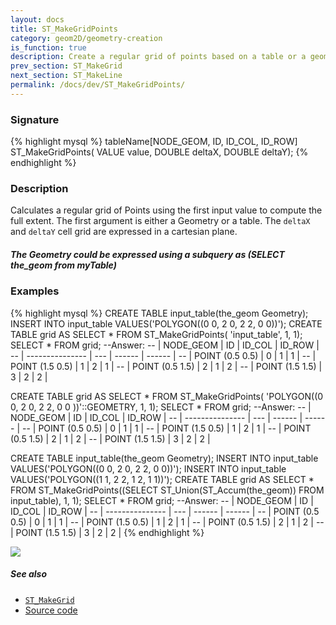 ```yaml
---
layout: docs
title: ST_MakeGridPoints
category: geom2D/geometry-creation
is_function: true
description: Create a regular grid of points based on a table or a geometry envelope
prev_section: ST_MakeGrid
next_section: ST_MakeLine
permalink: /docs/dev/ST_MakeGridPoints/
---
```


### Signature

{% highlight mysql %}
tableName[NODE_GEOM, ID, ID_COL, ID_ROW] ST_MakeGridPoints(
    VALUE value, DOUBLE deltaX, DOUBLE deltaY);
{% endhighlight %}

### Description
Calculates a regular grid of Points using the first input value to compute the full extent. 
The first argument is either a Geometry or a table. The `deltaX` and `deltaY` cell grid are expressed in a cartesian plane. 

<div class="note">
	<h5>The Geometry could be expressed using a subquery as (SELECT the_geom from myTable)</h5>
</div>

### Examples

{% highlight mysql %}
CREATE TABLE input_table(the_geom Geometry);
INSERT INTO input_table VALUES('POLYGON((0 0, 2 0, 2 2, 0 0))');
CREATE TABLE grid AS SELECT * FROM ST_MakeGridPoints(
   'input_table', 1, 1);
SELECT * FROM grid;
--Answer:
-- |    NODE_GEOM    |  ID | ID_COL | ID_ROW |
-- | --------------- | --- | ------ | ------ |
-- | POINT (0.5 0.5) |   0 |      1 |      1 |
-- | POINT (1.5 0.5) |   1 |      2 |      1 |
-- | POINT (0.5 1.5) |   2 |      1 |      2 |
-- | POINT (1.5 1.5) |   3 |      2 |      2 |

CREATE TABLE grid AS SELECT * FROM ST_MakeGridPoints(
   'POLYGON((0 0, 2 0, 2 2, 0 0 ))'::GEOMETRY, 1, 1);
SELECT * FROM grid;
--Answer:
-- |    NODE_GEOM    |  ID | ID_COL | ID_ROW |
-- | --------------- | --- | ------ | ------ |
-- | POINT (0.5 0.5) |   0 |      1 |      1 |
-- | POINT (1.5 0.5) |   1 |      2 |      1 |
-- | POINT (0.5 1.5) |   2 |      1 |      2 |
-- | POINT (1.5 1.5) |   3 |      2 |      2 |

CREATE TABLE input_table(the_geom Geometry);
INSERT INTO input_table VALUES('POLYGON((0 0, 2 0, 2 2, 0 0))');
INSERT INTO input_table VALUES('POLYGON((1 1, 2 2, 1 2, 1 1))');
CREATE TABLE grid AS SELECT * FROM ST_MakeGridPoints((SELECT 
   ST_Union(ST_Accum(the_geom)) FROM input_table), 1, 1);
SELECT * FROM grid;
--Answer:
-- |    NODE_GEOM    |  ID | ID_COL | ID_ROW |
-- | --------------- | --- | ------ | ------ |
-- | POINT (0.5 0.5) |   0 |      1 |      1 |
-- | POINT (1.5 0.5) |   1 |      2 |      1 |
-- | POINT (0.5 1.5) |   2 |      1 |      2 |
-- | POINT (1.5 1.5) |   3 |      2 |      2 |
{% endhighlight %}

<img class="displayed" src="../ST_MakeGridPoints_1.png"/>

##### See also

* [`ST_MakeGrid`](../ST_MakeGrid)
* <a href="https://github.com/irstv/H2GIS/blob/master/h2spatial-ext/src/main/java/org/h2gis/h2spatialext/function/spatial/create/ST_MakeGridPoints.java" target="_blank">Source code</a>

